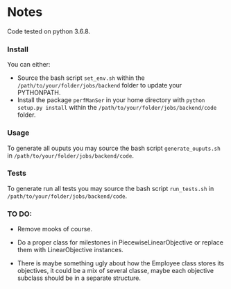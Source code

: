 # Notes

Code tested on python 3.6.8.

### Install

You can either:

- Source the bash script `set_env.sh` within the `/path/to/your/folder/jobs/backend` folder to update your PYTHONPATH.
- Install the package `perfManSer` in your home directory with `python setup.py install` within the `/path/to/your/folder/jobs/backend/code` folder.

### Usage

To generate all ouputs you may source the bash script `generate_ouputs.sh` in `/path/to/your/folder/jobs/backend/code`.


### Tests
To generate run all tests you may source the bash script `run_tests.sh` in `/path/to/your/folder/jobs/backend/code`.

### TO DO:

- Remove mooks of course.

- Do a proper class for milestones in PiecewiseLinearObjective or replace them
with LinearObjective instances.

- There is maybe something ugly about how the Employee class stores its
objectives, it could be a mix of several classe, maybe each objective subclass
should be in a separate structure.


